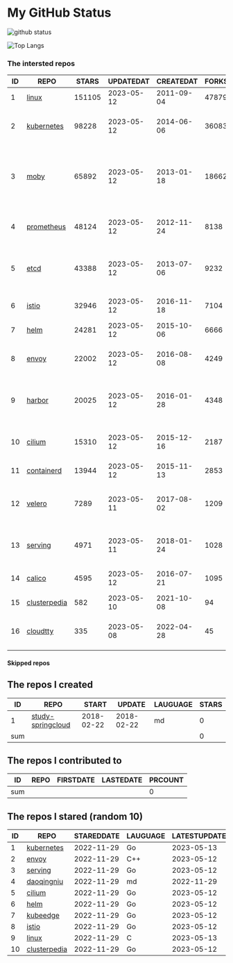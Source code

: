 # My GitHub Status

<img src="https://github-readme-stats-1.yihong0618.vercel.app/api?username=daoqingniu&show_icons=true&&&hide_title=true&count_private=true" alt="github status" />

![Top Langs](https://github-readme-stats-1.yihong0618.vercel.app/api/top-langs/?username=daoqingniu&layout=compact)

<!--START_SECTION:github_repos-->
### The intersted repos
| ID |                              REPO                               | STARS  | UPDATEDAT  | CREATEDAT  | FORKSCOUNT |                                              DESCRIPTIONS                                              |
|----|-----------------------------------------------------------------|--------|------------|------------|------------|--------------------------------------------------------------------------------------------------------|
|  1 | [linux](https://github.com/torvalds/linux)                      | 151105 | 2023-05-12 | 2011-09-04 |      47879 | Linux kernel source tree                                                                               |
|  2 | [kubernetes](https://github.com/kubernetes/kubernetes)          |  98228 | 2023-05-12 | 2014-06-06 |      36083 | Production-Grade Container Scheduling and Management                                                   |
|  3 | [moby](https://github.com/moby/moby)                            |  65892 | 2023-05-12 | 2013-01-18 |      18662 | Moby Project - a collaborative project for the container ecosystem to assemble container-based systems |
|  4 | [prometheus](https://github.com/prometheus/prometheus)          |  48124 | 2023-05-12 | 2012-11-24 |       8138 | The Prometheus monitoring system and time series database.                                             |
|  5 | [etcd](https://github.com/etcd-io/etcd)                         |  43388 | 2023-05-12 | 2013-07-06 |       9232 | Distributed reliable key-value store for the most critical data of a distributed system                |
|  6 | [istio](https://github.com/istio/istio)                         |  32946 | 2023-05-12 | 2016-11-18 |       7104 | Connect, secure, control, and observe services.                                                        |
|  7 | [helm](https://github.com/helm/helm)                            |  24281 | 2023-05-12 | 2015-10-06 |       6666 | The Kubernetes Package Manager                                                                         |
|  8 | [envoy](https://github.com/envoyproxy/envoy)                    |  22002 | 2023-05-12 | 2016-08-08 |       4249 | Cloud-native high-performance edge/middle/service proxy                                                |
|  9 | [harbor](https://github.com/goharbor/harbor)                    |  20025 | 2023-05-12 | 2016-01-28 |       4348 | An open source trusted cloud native registry project that stores, signs, and scans content.            |
| 10 | [cilium](https://github.com/cilium/cilium)                      |  15310 | 2023-05-12 | 2015-12-16 |       2187 | eBPF-based Networking, Security, and Observability                                                     |
| 11 | [containerd](https://github.com/containerd/containerd)          |  13944 | 2023-05-12 | 2015-11-13 |       2853 | An open and reliable container runtime                                                                 |
| 12 | [velero](https://github.com/vmware-tanzu/velero)                |   7289 | 2023-05-11 | 2017-08-02 |       1209 | Backup and migrate Kubernetes applications and their persistent volumes                                |
| 13 | [serving](https://github.com/knative/serving)                   |   4971 | 2023-05-11 | 2018-01-24 |       1028 | Kubernetes-based, scale-to-zero, request-driven compute                                                |
| 14 | [calico](https://github.com/projectcalico/calico)               |   4595 | 2023-05-12 | 2016-07-21 |       1095 | Cloud native networking and network security                                                           |
| 15 | [clusterpedia](https://github.com/clusterpedia-io/clusterpedia) |    582 | 2023-05-10 | 2021-10-08 |         94 | The Encyclopedia of Kubernetes clusters                                                                |
| 16 | [cloudtty](https://github.com/cloudtty/cloudtty)                |    335 | 2023-05-08 | 2022-04-28 |         45 | A Friendly Kubernetes CloudShell (Web Terminal) !                                                      |



#### Skipped repos
<!--END_SECTION:github_repos-->

<!--START_SECTION:my_github-->
## The repos I created
| ID  |                                 REPO                                 |   START    |   UPDATE   | LAUGUAGE | STARS |
|-----|----------------------------------------------------------------------|------------|------------|----------|-------|
|   1 | [study-springcloud](https://github.com/daoqingniu/study-springcloud) | 2018-02-22 | 2018-02-22 | md       |     0 |
| sum |                                                                      |            |            |          |     0 |

## The repos I contributed to
| ID  | REPO | FIRSTDATE | LASTEDATE | PRCOUNT |
|-----|------|-----------|-----------|---------|
| sum |      |           |           |       0 |

## The repos I stared (random 10)
| ID |                              REPO                               | STAREDDATE | LAUGUAGE | LATESTUPDATE |
|----|-----------------------------------------------------------------|------------|----------|--------------|
|  1 | [kubernetes](https://github.com/kubernetes/kubernetes)          | 2022-11-29 | Go       | 2023-05-13   |
|  2 | [envoy](https://github.com/envoyproxy/envoy)                    | 2022-11-29 | C++      | 2023-05-12   |
|  3 | [serving](https://github.com/knative/serving)                   | 2022-11-29 | Go       | 2023-05-12   |
|  4 | [daoqingniu](https://github.com/daoqingniu/daoqingniu)          | 2022-11-29 | md       | 2022-11-29   |
|  5 | [cilium](https://github.com/cilium/cilium)                      | 2022-11-29 | Go       | 2023-05-12   |
|  6 | [helm](https://github.com/helm/helm)                            | 2022-11-29 | Go       | 2023-05-12   |
|  7 | [kubeedge](https://github.com/kubeedge/kubeedge)                | 2022-11-29 | Go       | 2023-05-12   |
|  8 | [istio](https://github.com/istio/istio)                         | 2022-11-29 | Go       | 2023-05-12   |
|  9 | [linux](https://github.com/torvalds/linux)                      | 2022-11-29 | C        | 2023-05-13   |
| 10 | [clusterpedia](https://github.com/clusterpedia-io/clusterpedia) | 2022-11-29 | Go       | 2023-05-12   |

<!--END_SECTION:my_github-->
